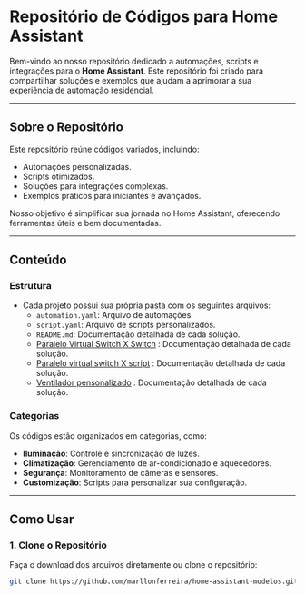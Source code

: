 # **Repositório de Códigos para Home Assistant**

Bem-vindo ao nosso repositório dedicado a automações, scripts e integrações para o **Home Assistant**. Este repositório foi criado para compartilhar soluções e exemplos que ajudam a aprimorar a sua experiência de automação residencial.

---

## **Sobre o Repositório**

Este repositório reúne códigos variados, incluindo:
- Automações personalizadas.
- Scripts otimizados.
- Soluções para integrações complexas.
- Exemplos práticos para iniciantes e avançados.

Nosso objetivo é simplificar sua jornada no Home Assistant, oferecendo ferramentas úteis e bem documentadas.

---

## **Conteúdo**


### **Estrutura**
- Cada projeto possui sua própria pasta com os seguintes arquivos:
  - `automation.yaml`: Arquivo de automações.
  - `script.yaml`: Arquivo de scripts personalizados.
  - `README.md`: Documentação detalhada de cada solução.
  - [Paralelo Virtual Switch X Switch](./paralelo_virtual_switch_X_switch.md) : Documentação detalhada de cada solução.
  - [Paralelo virtual switch X script](./paralelo_virtual_switch_X_script.md) : Documentação detalhada de cada solução.
  - [Ventilador pensonalizado](./ventilador_pensonalizado.md) : Documentação detalhada de cada solução.


### **Categorias**
Os códigos estão organizados em categorias, como:
- **Iluminação**: Controle e sincronização de luzes.
- **Climatização**: Gerenciamento de ar-condicionado e aquecedores.
- **Segurança**: Monitoramento de câmeras e sensores.
- **Customização**: Scripts para personalizar sua configuração.

---

## **Como Usar**

### **1. Clone o Repositório**
Faça o download dos arquivos diretamente ou clone o repositório:

```bash
git clone https://github.com/marllonferreira/home-assistant-modelos.git
